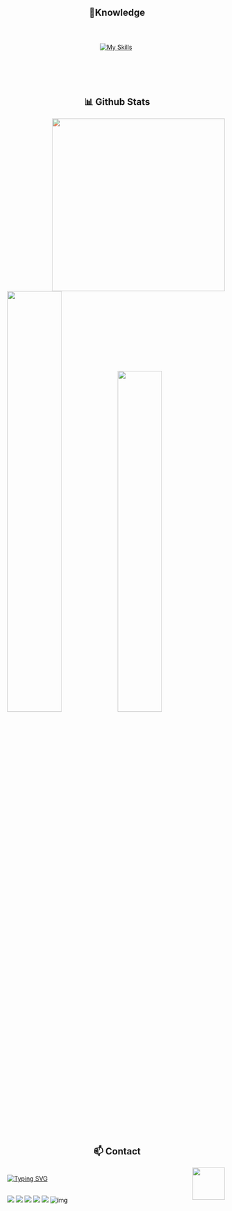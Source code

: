 <!--
<div id="header" align="center">
  <img src="https://i.kym-cdn.com/photos/images/newsfeed/002/422/234/b45.gif" width="400"/>
</div>
<div id="header" align="center">
  <img src="https://media.tenor.com/vVAzu3lPeSoAAAAi/neco-arc-speech-bubble.gif" width="500"/>
</div>
-->

<!--
![Preview](./images/KjMxMBW.png)
-->
<div>
<h2 align="center"> 🔎Knowledge </h2>
</div>
<div align = "center">
<p align = "justify"> <br></p> <!-- TEXT WILL BE HERE (TOO LAZY) -->
<p align = "center">
     <a href="https://skillicons.dev">
        <img style="margin: 10px"src="https://skillicons.dev/icons?i=git,github,java,py,cpp,css,html,go,django,postgres&perline=8"alt="My Skills"/>  <!-- Will update it time to time -->
    </a>
</p>
</div>
<br>
<br>
<br>

<div>
<h2 align="center"> 📊 Github Stats </h2>
</div>

<a href="https://discord.com/users/422027850497916938">
  <img align="right" style="filter: hue-rotate(270deg);" width="400" src="https://lanyard.kyrie25.me/api/422027850497916938?imgStyle=square&bg=0d1117&idleMessage=Drink%20tea%20with%20salt">
</a>
<p align="left">
  <img width="50%" src="https://github-readme-stats.vercel.app/api?username=n31t&show_icons=true&count_private=true&theme=react&hide_border=true&bg_color=0D1117"/> 
  <img width="45%" src="https://github-readme-stats.vercel.app/api/top-langs/?username=n31t&show_icons=true&count_private=true&theme=react&hide_border=true&bg_color=0D1117&layout=compact"/>
</p>


<div>
<h2 align="center"> 📫 Contact </h2>
</div>

<a href="https://github.com/n31t"><img align="right" width="75" src="https://upload.wikimedia.org/wikipedia/en/thumb/7/71/Neco-Arc_Remake.png/156px-Neco-Arc_Remake.png" /></a>
<!--
<a href="https://github.com/n31t"><img align="right" width="100" src="https://static.wikia.nocookie.net/typemoon/images/9/9e/Kohakuremake.png/revision/latest?cb=20210908144440" /></a>
<a href="https://github.com/n31t"><img align="left" width="150" src="https://static.wikia.nocookie.net/typemoon/images/e/e2/Hisuiremake.png/revision/latest?cb=20210908144302" /></a>
-->
<br>
<a href="https://git.io/typing-svg"><img src="https://readme-typing-svg.herokuapp.com?font=Fira+Code&weight=200&pause=1000&color=61DAFB&random=false&width=435&lines=Contact+me+on+Discord+or+Telegram;Contact+me+on+Gmail;Nevermind" alt="Typing SVG" /></a>
<br><br>

[![](https://img.shields.io/badge/Discord-7289DA?logo=discord&logoColor=white)](https://discordapp.com/users/422027850497916938)
[![](https://img.shields.io/badge/Telegram-2ca5e0?logo=telegram&logoColor=white)](https://t.me/n3itt)
[![](https://img.shields.io/badge/Steam-1a6a98?logo=steam&logoColor=white)](https://steamcommunity.com/id/1neit1/)
[![](https://img.shields.io/badge/Mail-D14836?logo=gmail&logoColor=white)](mailto:amiradilov202@gmail.com)
[![](https://img.shields.io/github/followers/n31t?label=Followers&style=social)](https://github.com/n31t)
![img](https://komarev.com/ghpvc/?username=n31t&&style=flat-square)


